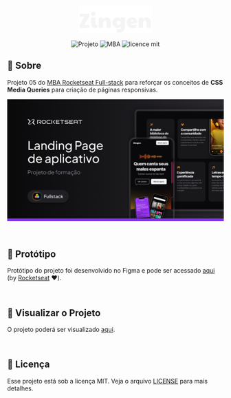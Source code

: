 <p align="center">  
   <img src="assets/Logo.svg" alt="Logotipo"/> 
</p>

<div align="center">

![Projeto](https://img.shields.io/badge/danilosalvador-zingen-green)
![MBA](https://img.shields.io/badge/MBA-full--stack-8234e9)
![licence mit](https://img.shields.io/badge/license-MIT-green)

</div>

## 📖 Sobre

Projeto 05 do [MBA Rocketseat Full-stack](https://www.rocketseat.com.br/mba) para reforçar os conceitos de **CSS Media Queries** para criação de páginas responsivas.

<p align="center">  
   <img src="files/banner.png" alt="Banner do projeto"/> 
</p>

<br/>

## 🎨 Protótipo

Protótipo do projeto foi desenvolvido no Figma e pode ser acessado [aqui](files/prototype.fig) (by [Rocketseat](https://github.com/rocketseat) ❤️).

<br/>

## 🚀 Visualizar o Projeto

O projeto poderá ser visualizado [aqui](https://danilosalvador.github.io/zingen/).

<br/>

## 📝 Licença
Esse projeto está sob a licença MIT. Veja o arquivo [LICENSE](LICENSE) para mais detalhes.